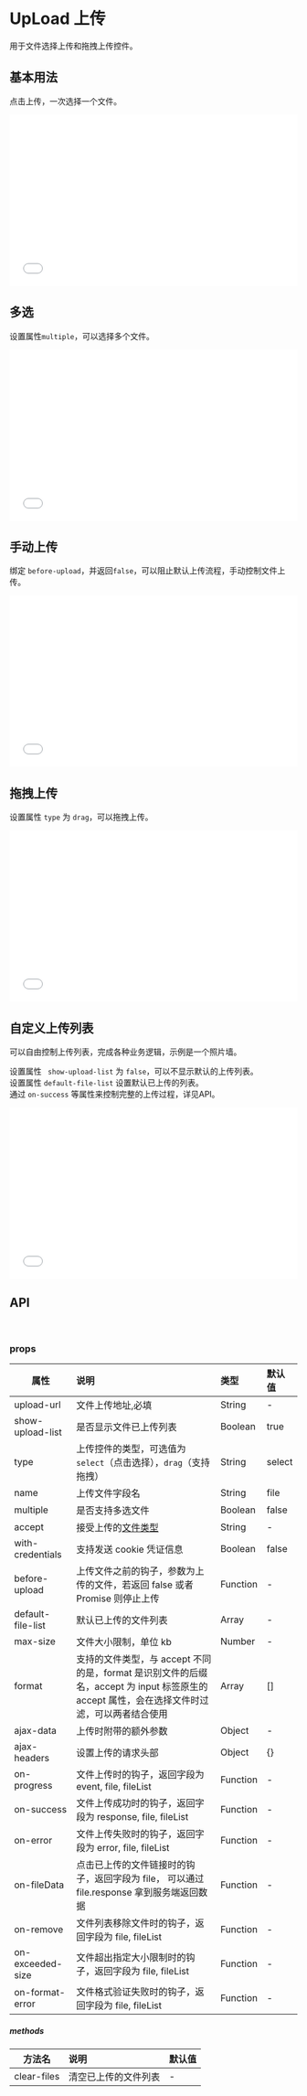 # UpLoad 上传

用于文件选择上传和拖拽上传控件。

## 基本用法

点击上传，一次选择一个文件。

<iframe width="100%" height="300" src="//jsfiddle.net/qq282126990/nejtqkab/embedded/result,html,css,js/" allowfullscreen="allowfullscreen" allowpaymentrequest frameborder="0"></iframe>


## 多选

设置属性```multiple```，可以选择多个文件。

<iframe width="100%" height="300" src="//jsfiddle.net/qq282126990/qmba2ot6/embedded/result,html,css,js/" allowfullscreen="allowfullscreen" allowpaymentrequest frameborder="0"></iframe>

## 手动上传

绑定 ```before-upload```，并返回```false```，可以阻止默认上传流程，手动控制文件上传。

<iframe width="100%" height="300" src="//jsfiddle.net/qq282126990/xq2udraj/embedded/result,html,css,js/" allowfullscreen="allowfullscreen" allowpaymentrequest frameborder="0"></iframe>

## 拖拽上传

设置属性 ```type``` 为 ```drag```，可以拖拽上传。

<iframe width="100%" height="300" src="//jsfiddle.net/qq282126990/a8me7r25/embedded/result,html,css,js/" allowfullscreen="allowfullscreen" allowpaymentrequest frameborder="0"></iframe>

## 自定义上传列表

可以自由控制上传列表，完成各种业务逻辑，示例是一个照片墙。

设置属性 ``` show-upload-list``` 为 ```false```，可以不显示默认的上传列表。     
设置属性 ```default-file-list``` 设置默认已上传的列表。     
通过 ```on-success``` 等属性来控制完整的上传过程，详见API。     

<iframe width="100%" height="300" src="//jsfiddle.net/qq282126990/w2e91hco/embedded/result,html,css,js/" allowfullscreen="allowfullscreen" allowpaymentrequest frameborder="0"></iframe>


## API     

<br>

### props     

| 属性          | 说明                             | 类型   | 默认值 |
| ------------- | :------------------------------- | :----- | :----- |       
| upload-url    | 文件上传地址,必填 | String | -      |                  
| show-upload-list    | 是否显示文件已上传列表 | Boolean | true      |                  
| type    | 上传控件的类型，可选值为 ```select```（点击选择），```drag```（支持拖拽） | String | select      |                  
| name    | 上传文件字段名 | String | file      |                  
| multiple    | 是否支持多选文件 | Boolean | false      |                  
| accept    | 接受上传的[文件类型](https://developer.mozilla.org/en-US/docs/Web/HTML/Element/input#attr-accept) | String | -      |                  
| with-credentials    | 支持发送 cookie 凭证信息 | Boolean | false      |                  
| before-upload    | 上传文件之前的钩子，参数为上传的文件，若返回 false 或者 Promise 则停止上传 | Function | -      |   
| default-file-list    | 默认已上传的文件列表 | Array | -      |                  
| max-size    | 文件大小限制，单位 kb | Number | -      |       
| format    | 支持的文件类型，与 accept 不同的是，format 是识别文件的后缀名，accept 为 input 标签原生的 accept 属性，会在选择文件时过滤，可以两者结合使用	 | Array | []      |       
| ajax-data    | 上传时附带的额外参数| Object | -      |       
| ajax-headers    | 设置上传的请求头部 | Object | {}      |       
| on-progress    | 文件上传时的钩子，返回字段为 event, file, fileList | Function | -      |                  
| on-success    | 文件上传成功时的钩子，返回字段为 response, file, fileList | Function | -      |                  
| on-error    |文件上传失败时的钩子，返回字段为 error, file, fileList | Function | -      |                  
| on-fileData    | 点击已上传的文件链接时的钩子，返回字段为 file， 可以通过 file.response 拿到服务端返回数据 | Function | -      |                  
| on-remove    | 文件列表移除文件时的钩子，返回字段为 file, fileList | Function | -      |                  
| on-exceeded-size    | 文件超出指定大小限制时的钩子，返回字段为 file, fileList  | Function | -      |       
| on-format-error    | 文件格式验证失败时的钩子，返回字段为 file, fileList | Function | -      |       
           

##### methods     

| 方法名          | 说明                             |  默认值 |          
| ------------- | :------------------------------- |  :----- |        
| clear-files    | 清空已上传的文件列表 | -      |      
   